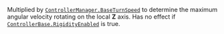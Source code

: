 Multiplied by [`ControllerManager.BaseTurnSpeed`](https://create.roblox.com/docs/reference/engine/classes/ControllerManager#BaseTurnSpeed) to determine the
maximum angular velocity rotating on the local **Z** axis. Has no effect
if [`ControllerBase.RigidityEnabled`](https://create.roblox.com/docs/reference/engine/classes/ControllerBase#RigidityEnabled) is true.